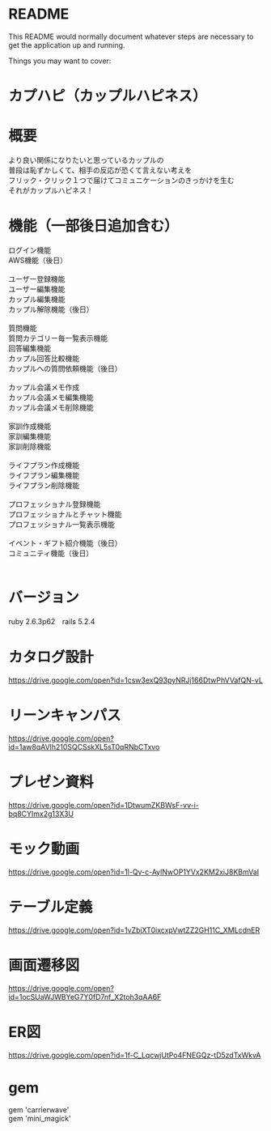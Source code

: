 # README

This README would normally document whatever steps are necessary to get the
application up and running.

Things you may want to cover:

# カプハピ（カップルハピネス）

# 概要
より良い関係になりたいと思っているカップルの<br>
普段は恥ずかしくて、相手の反応が恐くて言えない考えを<br>
フリック・クリック１つで届けてコミュニケーションのきっかけを生む<br>
それがカップルハピネス！

# 機能（一部後日追加含む）
ログイン機能<br>
AWS機能（後日）<br>
<br>
ユーザー登録機能<br>
ユーザー編集機能<br>
カップル編集機能<br>
カップル解除機能（後日）<br>
<br>
質問機能<br>
質問カテゴリー毎一覧表示機能<br>
回答編集機能<br>
カップル回答比較機能<br>
カップルへの質問依頼機能（後日）<br>
<br>
カップル会議メモ作成<br>
カップル会議メモ編集機能<br>
カップル会議メモ削除機能<br>
<br>
家訓作成機能<br>
家訓編集機能<br>
家訓削除機能<br>
<br>
ライフプラン作成機能<br>
ライフプラン編集機能<br>
ライフプラン削除機能<br>
<br>
プロフェッショナル登録機能<br>
プロフェッショナルとチャット機能<br>
プロフェッショナル一覧表示機能<br>
<br>
イベント・ギフト紹介機能（後日）<br>
コミュニティ機能（後日）<br>
<br>
# バージョン
ruby 2.6.3p62　rails 5.2.4　

# カタログ設計
https://drive.google.com/open?id=1csw3exQ93pyNRJj166DtwPhVVafQN-vL

# リーンキャンパス
https://drive.google.com/open?id=1aw8qAVlh210SQCSskXL5sT0qRNbCTxvo

# プレゼン資料
https://drive.google.com/open?id=1DtwumZKBWsF-vv-i-bq8CYImx2g13X3U

# モック動画
https://drive.google.com/open?id=1l-Qv-c-AylNwOP1YVx2KM2xiJ8KBmVaI

# テーブル定義
https://drive.google.com/open?id=1vZbjXT0ixcxpVwtZZ2GH11C_XMLcdnER

# 画面遷移図
https://drive.google.com/open?id=1ocSUaWJWBYeG7Y0fD7nf_X2toh3qAA6F

# ER図
https://drive.google.com/open?id=1f-C_LqcwjUtPo4FNEGQz-tD5zdTxWkvA

# gem
gem 'carrierwave'<br>
gem 'mini_magick'

